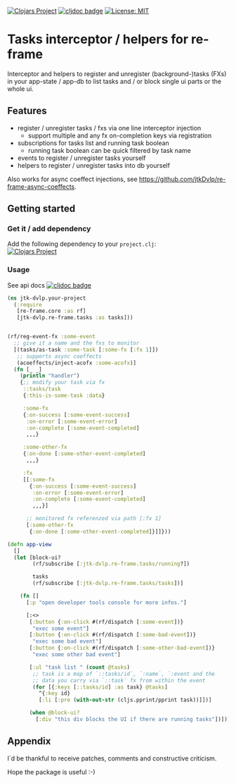 [![Clojars Project](https://img.shields.io/clojars/v/jtk-dvlp/re-frame-tasks.svg)](https://clojars.org/jtk-dvlp/re-frame-tasks)
[![cljdoc badge](https://cljdoc.org/badge/jtk-dvlp/re-frame-tasks)](https://cljdoc.org/d/jtk-dvlp/re-frame-tasks/CURRENT)
[![License: MIT](https://img.shields.io/badge/License-MIT-yellow.svg)](https://github.com/jtkDvlp/re-frame-tasks/blob/master/LICENSE)

# Tasks interceptor / helpers for re-frame

Interceptor and helpers to register and unregister (background-)tasks (FXs) in your app-state / app-db to list tasks and / or block single ui parts or the whole ui.

## Features

* register / unregister tasks / fxs via one line interceptor injection
  * support multiple and any fx on-completion keys via registration
* subscriptions for tasks list and running task boolean
  * running task boolean can be quick filtered by task name
* events to register / unregister tasks yourself
* helpers to register / unregister tasks into db yourself

Also works for async coeffect injections, see https://github.com/jtkDvlp/re-frame-async-coeffects.

## Getting started

### Get it / add dependency

Add the following dependency to your `project.clj`:<br>
[![Clojars Project](https://img.shields.io/clojars/v/jtk-dvlp/re-frame-tasks.svg)](https://clojars.org/jtk-dvlp/re-frame-tasks)

### Usage

See api docs [![cljdoc badge](https://cljdoc.org/badge/jtk-dvlp/re-frame-tasks)](https://cljdoc.org/d/jtk-dvlp/re-frame-tasks/CURRENT)

```clojure
(ns jtk-dvlp.your-project
  (:require
   [re-frame.core :as rf]
   [jtk-dvlp.re-frame.tasks :as tasks]))


(rf/reg-event-fx :some-event
  ;; give it a name and the fxs to monitor
  [(tasks/as-task :some-task [:some-fx [:fx 1]])
   ;; supports async coeffects
   (acoeffects/inject-acofx :some-acofx)]
  (fn [_ _]
    (println "handler")
    {;; modify your task via fx
     ::tasks/task
     {:this-is-some-task :data}

     :some-fx
     {:on-success [:some-event-success]
      :on-error [:some-event-error]
      :on-complete [:some-event-completed]
      ,,,}

     :some-other-fx
     {:on-done [:some-other-event-completed]
      ,,,}

     :fx
     [[:some-fx
       {:on-success [:some-event-success]
        :on-error [:some-event-error]
        :on-complete [:some-event-completed]
        ,,,}]

      ;; monitored fx referenzed via path [:fx 1]
      [:some-other-fx
       {:on-done [:some-other-event-completed]}]]}))

(defn app-view
  []
  (let [block-ui?
        (rf/subscribe [:jtk-dvlp.re-frame.tasks/running?])

        tasks
        (rf/subscribe [:jtk-dvlp.re-frame.tasks/tasks])]

    (fn []
      [:p "open developer tools console for more infos."]

      [:<>
       [:button {:on-click #(rf/dispatch [:some-event])}
        "exec some event"]
       [:button {:on-click #(rf/dispatch [:some-bad-event])}
        "exec some bad event"]
       [:button {:on-click #(rf/dispatch [:some-other-bad-event])}
        "exec some other bad event"]

       [:ul "task list " (count @tasks)
        ;; task is a map of `::tasks/id`, `:name`, `:event and the
        ;; data you carry via `::task` fx from within the event
        (for [{:keys [::tasks/id] :as task} @tasks]
          ^{:key id}
          [:li [:pre (with-out-str (cljs.pprint/pprint task))]])]

       (when @block-ui?
         [:div "this div blocks the UI if there are running tasks"])])))
```

## Appendix

I´d be thankful to receive patches, comments and constructive criticism.

Hope the package is useful :-)
